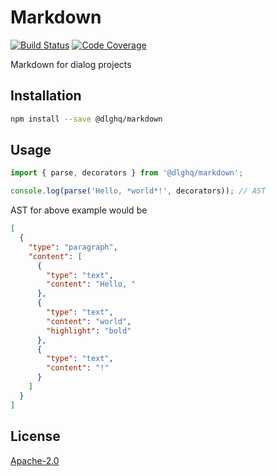 Markdown
========

[![Build Status](https://github.com/dialogs/markdown/workflows/test/badge.svg)](https://github.com/dialogs/markdown/actions)
[![Code Coverage](https://codecov.io/gh/dialogs/markdown/branch/master/graph/badge.svg)](https://codecov.io/gh/dialogs/markdown)

Markdown for dialog projects

Installation
------------

```bash
npm install --save @dlghq/markdown
```

Usage
-----

```js
import { parse, decorators } from '@dlghq/markdown';

console.log(parse('Hello, *world*!', decorators)); // AST
```

AST for above example would be

```json
[
  {
    "type": "paragraph",
    "content": [
      {
        "type": "text",
        "content": "Hello, "
      },
      {
        "type": "text",
        "content": "world",
        "highlight": "bold"
      },
      {
        "type": "text",
        "content": "!"
      }
    ]
  }
]
```

License
-------

[Apache-2.0](LICENSE)
